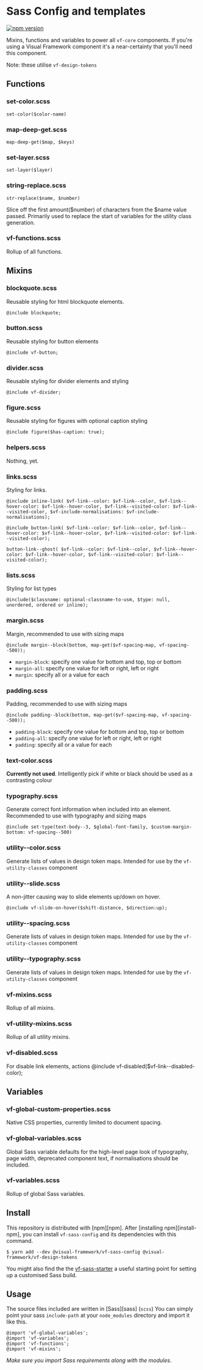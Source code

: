 # Sass Config and templates

[![npm version](https://badge.fury.io/js/%40visual-framework%2Fvf-sass-config.svg)](https://badge.fury.io/js/%40visual-framework%2Fvf-sass-config)

Mixins, functions and variables to power all `vf-core` components. If you're using a Visual Framework component it's a near-certainty that you'll need this component.

Note: these utilise `vf-design-tokens`

## Functions

### set-color.scss

 `set-color($color-name)`

### map-deep-get.scss

`map-deep-get($map, $keys)`

### set-layer.scss

`set-layer($layer)`

### string-replace.scss

`str-replace($name, $number)`

Slice off the first amount($number) of characters from the $name value passed. Primarily used to replace the start of variables for the utility class generation.

### vf-functions.scss

Rollup of all functions.

## Mixins

### blockquote.scss

Reusable styling for html blockquote elements.

`@include blockquote;`

### button.scss

Reusable styling for button elements

`@include vf-button;`

### divider.scss

Reusable styling for divider elements and styling

`@include vf-divider;`

### figure.scss

Reusable styling for figures with optional caption styling

`@include figure($has-caption: true);`

### helpers.scss

Nothing, yet.

### links.scss

Styling for links.

`@include inline-link(
  $vf-link--color: $vf-link--color,
  $vf-link--hover-color: $vf-link--hover-color,
  $vf-link--visited-color: $vf-link--visited-color,
  $vf-include-normalisations: $vf-include-normalisations);`

`@include button-link(
  $vf-link--color: $vf-link--color,
  $vf-link--hover-color: $vf-link--hover-color,
  $vf-link--visited-color: $vf-link--visited-color);`

`button-link--ghost(
  $vf-link--color: $vf-link--color,
  $vf-link--hover-color: $vf-link--hover-color,
  $vf-link--visited-color: $vf-link--visited-color);`

### lists.scss

Styling for list types

`@include($classname: optional-classname-to-usm, $type: null, unordered, ordered or inline);`

### margin.scss

Margin, recommended to use with sizing maps

`@include margin--block(bottom, map-get($vf-spacing-map, vf-spacing--500));`

- `margin-block`: specify one value for bottom and top, top or bottom
- `margin-all`: specify one value for left or right, left or right
- `margin`: specify all or a value for each

### padding.scss

Padding, recommended to use with sizing maps

`@include padding--block(bottom, map-get($vf-spacing-map, vf-spacing--500));`

- `padding-block`: specify one value for bottom and top, top or bottom
- `padding-all`: specify one value for left or right, left or right
- `padding`: specify all or a value for each


### text-color.scss

**Currently not used**. Intelligently pick if white or black should be used as a contrasting colour

### typography.scss

Generate correct font information when included into an element.
Recommended to use with typography and sizing maps

`@include set-type(text-body--3, $global-font-family, $custom-margin-bottom: vf-spacing--500)`

### utility--color.scss

Generate lists of values in design token maps. Intended for use by the `vf-utility-classes` component

### utility--slide.scss

A non-jitter causing way to slide elements up/down on hover.

`@include vf-slide-on-hover($shift-distance, $direction:up);`

### utility--spacing.scss

Generate lists of values in design token maps. Intended for use by the `vf-utility-classes` component

### utility--typography.scss

Generate lists of values in design token maps. Intended for use by the `vf-utility-classes` component

### vf-mixins.scss

Rollup of all mixins.

### vf-utility-mixins.scss

Rollup of all utility mixins.

### vf-disabled.scss

For disable link elements, actions
@include vf-disabled($vf-link--disabled-color);

## Variables

### vf-global-custom-properties.scss

Native CSS properties, currently limited to document spacing.

### vf-global-variables.scss

Global Sass variable defaults for the high-level page look of typography, page width,
deprecated component text, if normalisations should be included.

### vf-variables.scss

Rollup of global Sass variables.

## Install

This repository is distributed with [npm][npm]. After [installing npm][install-npm], you can install `vf-sass-config` and its dependencies with this command.

```
$ yarn add --dev @visual-framework/vf-sass-config @visual-framework/vf-design-tokens
```

You might also find the the [vf-sass-starter](https://visual-framework.github.io/vf-core/components/detail/vf-sass-starter.html) a useful starting point for setting up a customised Sass build.

## Usage

The source files included are written in [Sass][sass] (`scss`) You can simply point your sass `include-path` at your `node_modules` directory and import it like this.

```
@import 'vf-global-variables';
@import 'vf-variables';
@import 'vf-functions';
@import 'vf-mixins';
```

_Make sure you import Sass requirements along with the modules._
